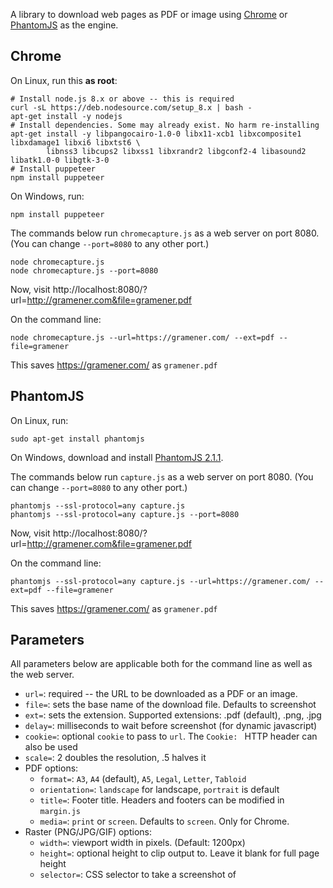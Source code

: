 A library to download web pages as PDF or image using
[Chrome](https://github.com/GoogleChrome/puppeteer/) or
[PhantomJS](http://phantomjs.org/) as the engine.

## Chrome

On Linux, run this **as root**:

    # Install node.js 8.x or above -- this is required
    curl -sL https://deb.nodesource.com/setup_8.x | bash -
    apt-get install -y nodejs
    # Install dependencies. Some may already exist. No harm re-installing
    apt-get install -y libpangocairo-1.0-0 libx11-xcb1 libxcomposite1 libxdamage1 libxi6 libxtst6 \
            libnss3 libcups2 libxss1 libxrandr2 libgconf2-4 libasound2 libatk1.0-0 libgtk-3-0
    # Install puppeteer
    npm install puppeteer

On Windows, run:

    npm install puppeteer

The commands below run `chromecapture.js` as a web server on port 8080. (You can
change `--port=8080` to any other port.)

    node chromecapture.js
    node chromecapture.js --port=8080

Now, visit http://localhost:8080/?url=http://gramener.com&file=gramener.pdf

On the command line:

    node chromecapture.js --url=https://gramener.com/ --ext=pdf --file=gramener

This saves <https://gramener.com/> as `gramener.pdf`

## PhantomJS

On Linux, run:

    sudo apt-get install phantomjs

On Windows, download and install [PhantomJS 2.1.1](https://bitbucket.org/ariya/phantomjs/downloads/).

The commands below run `capture.js` as a web server on port 8080. (You can change
`--port=8080` to any other port.)

    phantomjs --ssl-protocol=any capture.js
    phantomjs --ssl-protocol=any capture.js --port=8080

Now, visit http://localhost:8080/?url=http://gramener.com&file=gramener.pdf

On the command line:

    phantomjs --ssl-protocol=any capture.js --url=https://gramener.com/ --ext=pdf --file=gramener

This saves <https://gramener.com/> as `gramener.pdf`

## Parameters

All parameters below are applicable both for the command line as well as the
web server.

- `url=`: required -- the URL to be downloaded as a PDF or an image.
- `file=`: sets the base name of the download file. Defaults to screenshot
- `ext=`: sets the extension. Supported extensions: .pdf (default), .png, .jpg
- `delay=`: milliseconds to wait before screenshot (for dynamic javascript)
- `cookie=`: optional `cookie` to pass to `url`. The `Cookie: ` HTTP header can also be used
- `scale=`: 2 doubles the resolution, .5 halves it
- PDF options:
    - `format=`: `A3`, `A4` (default), `A5`, `Legal`, `Letter`, `Tabloid`
    - `orientation=`: `landscape` for landscape, `portrait` is default
    - `title=`: Footer title. Headers and footers can be modified in `margin.js`
    - `media=`: `print` or `screen`. Defaults to `screen`. Only for Chrome.
- Raster (PNG/JPG/GIF) options:
    - `width=`: viewport width in pixels. (Default: 1200px)
    - `height=`: optional height to clip output to. Leave it blank for full page height
    - `selector=`: CSS selector to take a screenshot of
